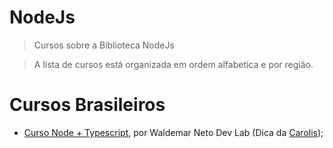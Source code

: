 # NodeJs
> Cursos sobre a Biblioteca NodeJs

> A lista de cursos está organizada em ordem alfabetica e por região.

# Cursos Brasileiros

- [Curso Node + Typescript](https://www.youtube.com/playlist?list=PLz_YTBuxtxt6_Zf1h-qzNsvVt46H8ziKh), por Waldemar Neto Dev Lab (Dica da [Carolis](https://twitter.com/caroliscaroles));